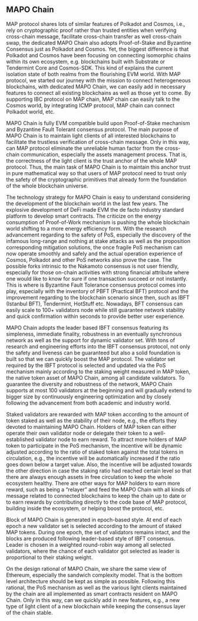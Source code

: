 ## MAPO Chain

MAP protocol shares lots of similar features of Polkadot and Cosmos, i.e., rely on cryptographic proof rather than trusted entities when verifying cross-chain message, facilitate cross-chain transfer as well cross-chain swap, the dedicated MAPO Chain also adopts Proof-of-Stake and Byzantine Consensus just as Polkadot and Cosmos. Yet, the biggest difference is that Polkadot and Cosmos have been focusing on connecting isomorphic chains within its own ecosystem, e.g. blockchains built with Substrate or Tendermint Core and Cosmos-SDK. This kind of explains the current isolation state of both realms from the flourishing EVM world. With MAP protocol, we started our journey with the mission to connect heterogeneous blockchains, with dedicated MAPO Chain, we can easily add in necessary features to connect all existing blockchains as well as those yet to come. By supporting IBC protocol on MAP chain, MAP chain can easily talk to the Cosmos world, by integrating ICMP protocol, MAP chain can connect Polkadot world, etc.

MAPO Chain is fully EVM compatible build upon Proof-of-Stake mechanism and Byzantine Fault Tolerant consensus protocol. The main purpose of MAPO Chain is to maintain light clients of all interested blockchains to facilitate the trustless verification of cross-chain message. Only in this way, can MAP protocol eliminate the unreliable human factor from the cross-chain communication, especially the assets management process. That is, the correctness of the light client is the trust anchor of the whole MAP protocol. Thus, the main task of MAPO Chain is to maintain this anchor trust in pure mathematical way so that users of MAP protocol need to trust only the safety of the cryptographic primitives that already form the foundation of the whole blockchain universe.

The technology strategy for MAPO Chain is easy to understand considering the development of the blockchain world in the last few years. The explosive development of DeFi made EVM the de facto industry standard platform to develop smart contracts. The criticize on the energy consumption of Proof-of-Work mechanism is pushing the whole blockchain world shifting to a more energy efficiency form. With the research advancement regarding to the safety of PoS, especially the discovery of the infamous long-range and nothing at stake attacks as well as the proposition corresponding mitigation solutions, the once fragile PoS mechanism can now operate smoothly and safely and the actual operation experience of Cosmos, Polkadot and other PoS networks also prove the case. The possible forks intrinsic to the Nakamoto consensus is not user friendly, especially for those on-chain activities with strong financial attribute where one would like to know for sure if one transaction succeed or not instantly. This is where is Byzantine Fault Tolerance consensus protocol comes into play, especially with the inventory of PBFT (Practical BFT) protocol and the improvement regarding to the blockchain scenario since then, such as IBFT (Istanbul BFT), Tendermint, HotStuff etc. Nowadays, BFT consensus can easily scale to 100+ validators node while still guarantee network stability and quick confirmation within seconds to provide better user experience.

MAPO Chain adopts the leader based IBFT consensus featuring its simpleness, immediate finality, robustness in an eventually synchronous network as well as the support for dynamic validator set. With tons of research and engineering efforts into the IBFT consensus protocol, not only the safety and liveness can be guaranteed but also a solid foundation is built so that we can quickly boost the MAP protocol. The validator set required by the IBFT protocol is selected and updated via the PoS mechanism mainly according to the staking weight measured in MAP token, the native token asset of MAPO Chain, among all candidate validators. To guarantee the diversity and robustness of the network, MAPO Chain supports at most 100 validators at the beginning and will gradually extend to bigger size by continuously engineering optimization and by closely following the advancement from both academic and industry world.

Staked validators are rewarded with MAP token according to the amount of token staked as well as the stability of their node, e.g., the efforts they devoted to maintaining MAPO Chain. Holders of MAP token can either operate their own validator node or delegate their token to a well-established validator node to earn reward. To attract more holders of MAP token to participate in the PoS mechanism, the incentive will be dynamic adjusted according to the ratio of staked token against the total tokens in circulation, e.g., the incentive will be automatically increased if the ratio goes down below a target value. Also, the incentive will be adjusted towards the other direction in case the staking ratio had reached certain level so that there are always enough assets in free circulation to keep the whole ecosystem healthy. There are other ways for MAP holders to earn more reward, such as being a “relayer” and feed the MAPO Chain with all kinds of message related to connected blockchains to keep the chain up to date or to earn rewards by contributing directly to the code base of MAP protocol, building inside the ecosystem, or helping boost the protocol, etc.

Block of MAPO Chain is generated in epoch-based style. At end of each epoch a new validator set is selected according to the amount of staked MAP tokens. During one epoch, the set of validators remains intact, and the blocks are produced following leader-based style of IBFT consensus. Leader is chosen in a weighted round-robin way among all selected validators, where the chance of each validator got selected as leader is proportional to their staking weight. 

On the design rational of MAPO Chain, we share the same view of Ethereum, especially the sandwich complexity model. That is the bottom level architecture should be kept as simple as possible. Following this rational, the PoS mechanism as well as the various light clients maintained by the chain are all implemented as smart contracts resident on MAPO Chain. Only in this way, can we quickly add in new features, e.g., a new type of light client of a new blockchain while keeping the consensus layer of the chain stable. 
